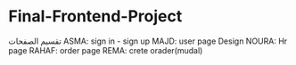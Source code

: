 # Final-Frontend-Project
تقسيم الصفحات
ASMA:
sign in - sign up
MAJD:
user page 
Design
NOURA:
Hr page
RAHAF:
order page
REMA:
crete orader(mudal)
